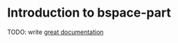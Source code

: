 # Introduction to bspace-part

TODO: write [great documentation](http://jacobian.org/writing/what-to-write/)

